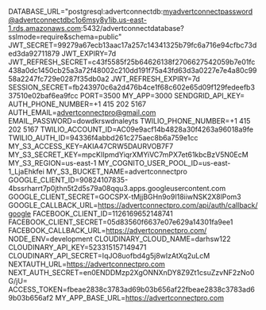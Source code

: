 
DATABASE_URL="postgresql:advertconnectdb:myadvertconnectpassword@advertconnectdbc1o6msy8y1ib.us-east-1.rds.amazonaws.com:5432/advertconnectdatabase?sslmode=require&schema=public"
JWT_SECRET=99279a67ecb13aac17a257c14341325b79fc6a716e94cfbc73ded3da92711879
JWT_EXPIRY=7d
JWT_REFRESH_SECRET=c43f5585f25b64626138f2706627542059b7e01fc438a0dc1450cb25a3a72f48002c210dd191f75a43fd63d3a0227e7e4a80c9958a2247fc729e0287f35db0a2
JWT_REFRESH_EXPIRY=7d
SESSION_SECRET=fb243970c6a2d476b4ce1f68c602e65d09f129fedeefb337510e02baf6ea9fcc
PORT=3500
MY_APP=3000
SENDGRID_API_KEY=
AUTH_PHONE_NUMBER=+1 415 202 5167
AUTH_EMAIL=advertconnectpro@gmail.com
EMAIL_PASSWORD=dowdkrswdnaleyts
TWILIO_PHONE_NUMBER=+1 415 202 5167
TWILIO_ACCOUNT_ID=AC09e9acf14b4828a30f4263a96018a9fe
TWILIO_AUTH_ID=94336f4abbd261c275aec8b6a759e1cc
MY_S3_ACCESS_KEY=AKIA47CRW5DAURVOB7F7
MY_S3_SECRET_KEY=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
MY_S3_REGION=us-east-1
MY_COGNITO_USER_POOL_ID=us-east-1_LjaEhkfei
MY_S3_BUCKET_NAME=advertconnectpro
GOOGLE_CLIENT_ID=90824107835-4bssrharrt7p0jthn5t2d5s79a08qqu3.apps.googleusercontent.com
GOOGLE_CLIENT_SECRET=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
GOOGLE_CALLBACK_URL=https://advertconnectpro.com/api/auth/callback/google
FACEBOOK_CLIENT_ID=1126169652148741
FACEBOOK_CLIENT_SECRET=05d83560f6637e07e629a14301fa9ee1
FACEBOOK_CALLBACK_URL=https://advertconnectpro.com/
NODE_ENV=development
CLOUDINARY_CLOUD_NAME=darhsw122
CLOUDINARY_API_KEY=523315157149471
CLOUDINARY_API_SECRET=IqJO8uofbd4g5j8wIzAtXq2uLcM
NEXTAUTH_URL=https://advertconnectpro.com
NEXT_AUTH_SECRET=en0ENDDMzp2XgONNXnDY8Z9Zt1csuZzvNF2zNo0G/jU=
ACCESS_TOKEN=fbeae2838c3783ad69b03b656af22fbeae2838c3783ad69b03b656af2
MY_APP_BASE_URL=https://advertconnectpro.com

